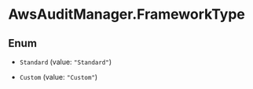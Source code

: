 # AwsAuditManager.FrameworkType

## Enum


* `Standard` (value: `"Standard"`)

* `Custom` (value: `"Custom"`)


